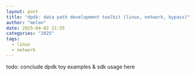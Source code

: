 ```yaml
---
layout: post
title: "dpdk: data path development toolkit (linux, network, bypass)"
author: "melon"
date: 2025-04-02 21:55
categories: "2025"
tags:
  - linux
  - network
---
```


todo: conclude dpdk toy examples & sdk usage here
